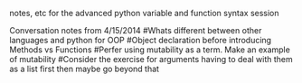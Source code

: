 notes, etc for the advanced python variable and function syntax session

Conversation notes from 4/15/2014
#Whats different between other languages and python for OOP
#Object declaration before introducing Methods vs Functions
#Perfer using mutability as a term. Make an example of mutability
#Consider the exercise for arguments having to deal with them as a list first then maybe go beyond that
